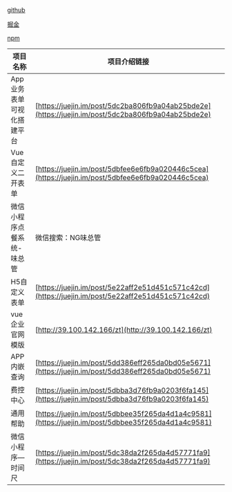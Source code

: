 [github](https://github.com/destiny4)

[掘金](https://juejin.cn/user/3034307825007182)

[npm](https://www.npmjs.com/~destiny4)

| 项目名称                  | 项目介绍链接                                    |
| ------------------------- | ----------------------------------------------- |
| App业务表单可视化搭建平台 | [https://juejin.im/post/5dc2ba806fb9a04ab25bde2e](https://juejin.im/post/5dc2ba806fb9a04ab25bde2e) |
| Vue自定义二开表单         | [https://juejin.im/post/5dbfee6e6fb9a020446c5cea](https://juejin.im/post/5dbfee6e6fb9a020446c5cea) |
| 微信小程序点餐系统-味总管 | 微信搜索：NG味总管                              |
| H5自定义表单              | [https://juejin.im/post/5e22aff2e51d451c571c42cd](https://juejin.im/post/5e22aff2e51d451c571c42cd) |
| vue企业官网模版           | [http://39.100.142.166/zt](http://39.100.142.166/zt)                        |
| APP内嵌查询               | [https://juejin.im/post/5dd386eff265da0bd05e5671](https://juejin.im/post/5dd386eff265da0bd05e5671) |
| 费控中心                  | [https://juejin.im/post/5dbba3d76fb9a0203f6fa145](https://juejin.im/post/5dbba3d76fb9a0203f6fa145) |
| 通用帮助                  | [https://juejin.im/post/5dbbee35f265da4d1a4c9581](https://juejin.im/post/5dbbee35f265da4d1a4c9581) |
| 微信小程序—时间尺         | [https://juejin.im/post/5dc38da2f265da4d57771fa9](https://juejin.im/post/5dc38da2f265da4d57771fa9) |

